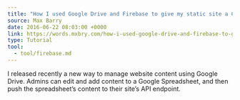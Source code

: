 ```yaml
---
title: "How I used Google Drive and Firebase to give my static site a CMS"
source: Max Barry
date: 2016-06-22 08:03:00 +0000
link: https://words.mxbry.com/how-i-used-google-drive-and-firebase-to-give-my-static-site-a-cms-7226e01a51b5#.1c92zkkm7
type: Tutorial
tool:
  - tool/firebase.md
---
```

I released recently a new way to manage website content using Google Drive. Admins can edit and add content to a Google Spreadsheet, and then push the spreadsheet’s content to their site’s API endpoint. 





